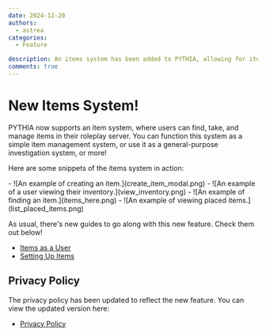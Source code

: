 ```yaml
---
date: 2024-12-20
authors:
  - astrea
categories:
  - Feature

description: An items system has been added to PYTHIA, allowing for items to be managed and used in roleplay servers.
comments: true
---
```


# New Items System!

PYTHIA now supports an item system, where users can find, take, and manage items in their roleplay server. You can function this system as a simple item management system, or use it as a general-purpose investigation system, or more!

<!-- more -->

Here are some snippets of the items system in action:

<div class="grid cards" markdown>
- ![An example of creating an item.](create_item_modal.png)
- ![An example of a user viewing their inventory.](view_inventory.png)
- ![An example of finding an item.](items_here.png)
- ![An example of viewing placed items.](list_placed_items.png)
</div>

As usual, there's new guides to go along with this new feature. Check them out below!
- [Items as a User](items.md)
- [Setting Up Items](items_setup.md)

## Privacy Policy

The privacy policy has been updated to reflect the new feature. You can view the updated version here:
- [Privacy Policy](privacy_policy.md)